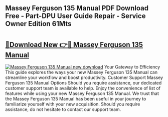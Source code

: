 ## Massey Ferguson 135 Manual PDF Download Free - Part-DPU User Guide Repair - Service Owner Edition 61Mts

# <h2><a href="http://bc92526.oget.top/?id=Massey+Ferguson+135+Manual">🔗Download New 👉🔴 Massey Ferguson 135 Manual</a></h2>

[![Massey Ferguson 135 Manual new download](https://i.imgur.com/5g1atiW.png)](http://bc92526.oget.top/?id=Massey+Ferguson+135+Manual)
Your Gateway to Efficiency This guide explores the ways your new Massey Ferguson 135 Manual can streamline your workflow and boost productivity. Customer Support Massey Ferguson 135 Manual Options Should you require assistance, our dedicated customer support team is available to help. Enjoy the convenience of list of features while using your new Massey Ferguson 135 Manual. We trust that the Massey Ferguson 135 Manual has been useful in your journey to familiarize yourself with your new acquisition. Should you require assistance, do not hesitate to contact our support team.
